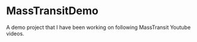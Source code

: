 # MassTransitDemo

A demo project that I have been working on following MassTransit Youtube videos.

